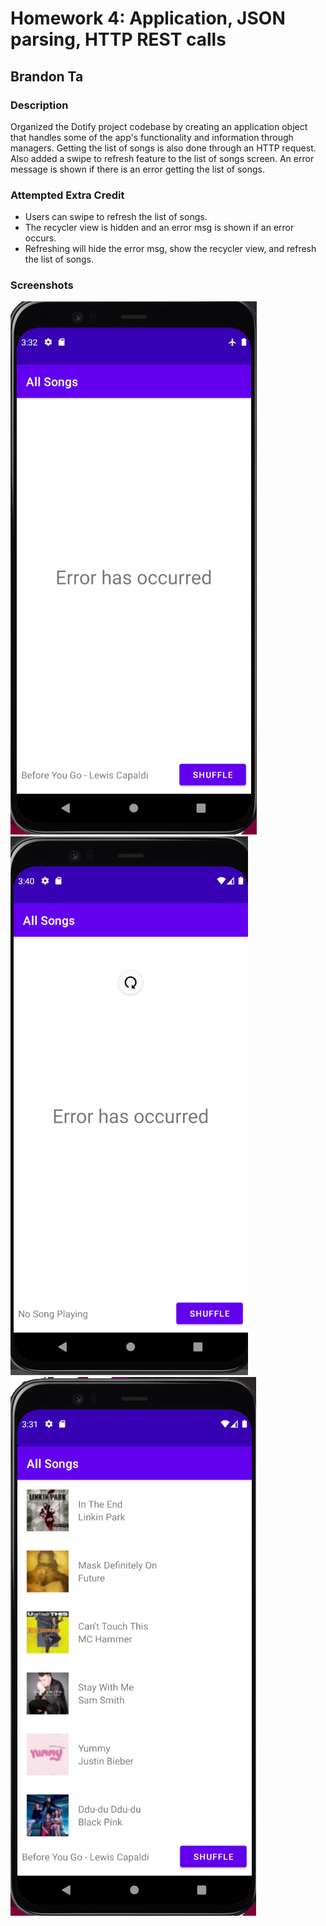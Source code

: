 # Homework 4: Application, JSON parsing, HTTP REST calls

## Brandon Ta

### Description

Organized the Dotify project codebase by creating an application object that handles some of the app's functionality and information through managers. Getting the list of songs is also done through an HTTP request. Also added a swipe to refresh feature to the list of songs screen. An error message is shown if there is an error getting the list of songs.


### Attempted Extra Credit

- Users can swipe to refresh the list of songs.
- The recycler view is hidden and an error msg is shown if an error occurs.
- Refreshing will hide the error msg, show the recycler view, and refresh the list of songs.

### Screenshots

![Error](./imgs/HW4_Error.png)
![Swipe to Refresh](./imgs/HW4_Swipe_to_Refresh.png)
![List of Songs](./imgs/HW4_Song_List.png)
